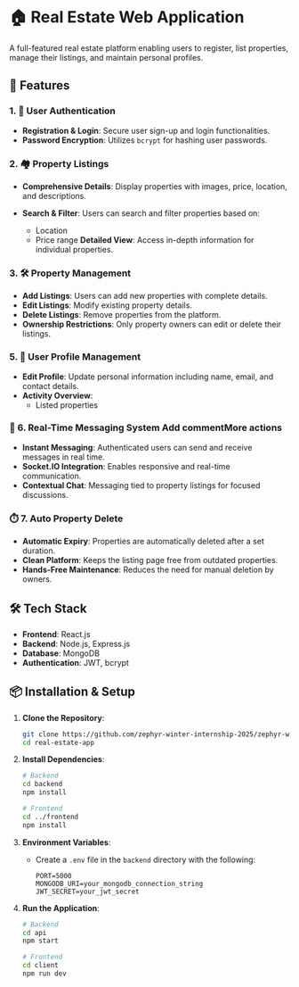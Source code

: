 
# 🏠 Real Estate Web Application

A full-featured real estate platform enabling users to register, list properties, manage their listings,  and maintain personal profiles.

## 🚀 Features

### 1. 🔐 User Authentication

* **Registration & Login**: Secure user sign-up and login functionalities.
* **Password Encryption**: Utilizes `bcrypt` for hashing user passwords.

### 2. 🏘️ Property Listings

* **Comprehensive Details**: Display properties with images, price, location, and descriptions.
* **Search & Filter**: Users can search and filter properties based on:

  * Location
  * Price range
 **Detailed View**: Access in-depth information for individual properties.

### 3. 🛠️ Property Management

* **Add Listings**: Users can add new properties with complete details.
* **Edit Listings**: Modify existing property details.
* **Delete Listings**: Remove properties from the platform.
* **Ownership Restrictions**: Only property owners can edit or delete their listings.

### 5. 👤 User Profile Management

* **Edit Profile**: Update personal information including name, email, and contact details.
* **Activity Overview**:
  * Listed properties
    
 ### 💬 6. Real-Time Messaging System Add commentMore actions
- **Instant Messaging**: Authenticated users can send and receive messages in real time.
- **Socket.IO Integration**: Enables responsive and real-time communication.
- **Contextual Chat**: Messaging tied to property listings for focused discussions.
  
### ⏱️ 7. Auto Property Delete 
- **Automatic Expiry**: Properties are automatically deleted after a set duration.
- **Clean Platform**: Keeps the listing page free from outdated properties.
- **Hands-Free Maintenance**: Reduces the need for manual deletion by owners.

## 🛠️ Tech Stack

* **Frontend**: React.js
* **Backend**: Node.js, Express.js
* **Database**: MongoDB
* **Authentication**: JWT, bcrypt

## 📦 Installation & Setup

1. **Clone the Repository**:

   ```bash
   git clone https://github.com/zephyr-winter-internship-2025/zephyr-winter-2025-05.git
   cd real-estate-app
   ```

2. **Install Dependencies**:

   ```bash
   # Backend
   cd backend
   npm install

   # Frontend
   cd ../frontend
   npm install
   ```

3. **Environment Variables**:

   * Create a `.env` file in the `backend` directory with the following:

     ```env
     PORT=5000
     MONGODB_URI=your_mongodb_connection_string
     JWT_SECRET=your_jwt_secret
     ```

4. **Run the Application**:

   ```bash
   # Backend
   cd api
   npm start

   # Frontend
   cd client
   npm run dev
   ```
